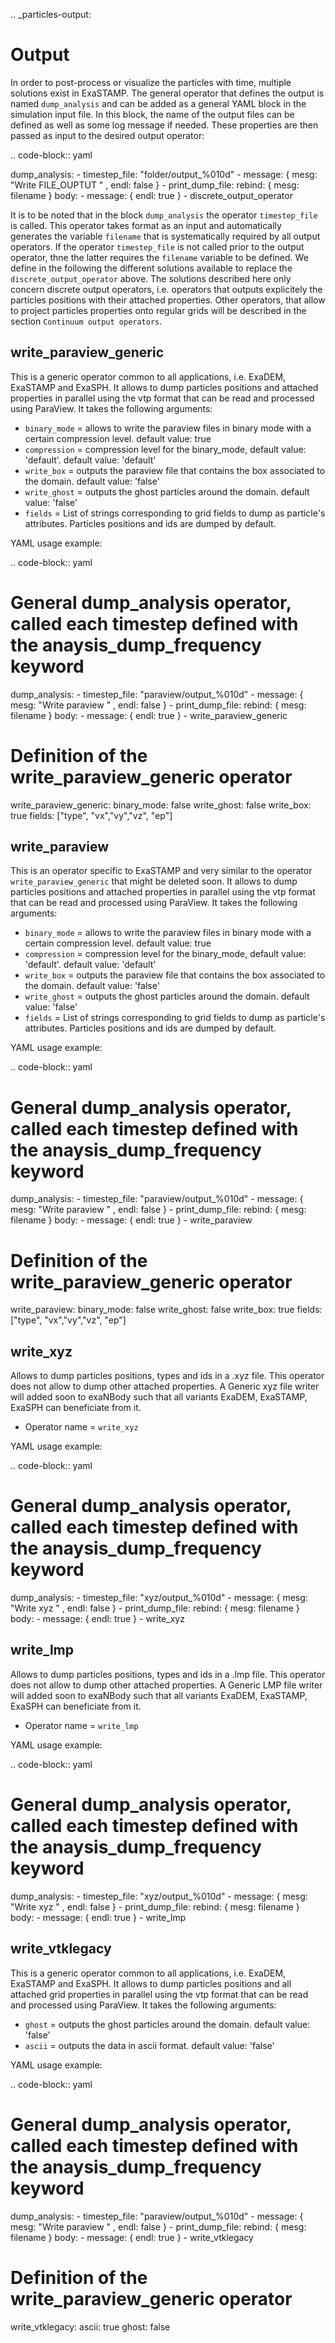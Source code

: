 .. _particles-output:

Output
======


In order to post-process or visualize the particles with time, multiple solutions exist in ExaSTAMP. The general operator that defines the output is named `dump_analysis` and can be added as a general YAML block in the simulation input file. In this block, the name of the output files can be defined as well as some log message if needed. These properties are then passed as input to the desired output operator:

.. code-block:: yaml

   dump_analysis:
     - timestep_file: "folder/output_%010d"
     - message: { mesg: "Write FILE_OUPTUT " , endl: false }
     - print_dump_file:
         rebind: { mesg: filename }
         body:
           - message: { endl: true }
     - discrete_output_operator

It is to be noted that in the block `dump_analysis` the operator `timestep_file` is called. This operator takes format as an input and automatically generates the variable `filename` that is systematically required by all output operators. If the operator `timestep_file` is not called prior to the output operator, thne the latter requires the `filename` variable to be defined. We define in the following the different solutions available to replace the `discrete_output_operator` above. The solutions described here only concern discrete output operators, i.e. operators that outputs explicitely the particles positions with their attached properties. Other operators, that allow to project particles properties onto regular grids will be described in the section `Continuum output operators`.

write_paraview_generic
----------------------

This is a generic operator common to all applications, i.e. ExaDEM, ExaSTAMP and ExaSPH. It allows to dump particles positions and attached properties in parallel using the vtp format that can be read and processed using ParaView. It takes the following arguments:

* `binary_mode` = allows to write the paraview files in binary mode with a certain compression level. default value: true
* `compression` = compression level for the binary_mode, default value: 'default'. default value: 'default'
* `write_box` = outputs the paraview file that contains the box associated to the domain. default value: 'false'
* `write_ghost` = outputs the ghost particles around the domain. default value: 'false'
* `fields` =  List of strings corresponding to grid fields to dump as particle's attributes. Particles positions and ids are dumped by default.

YAML usage example:

.. code-block:: yaml

   # General dump_analysis operator, called each timestep defined with the anaysis_dump_frequency keyword
   dump_analysis:
     - timestep_file: "paraview/output_%010d"
     - message: { mesg: "Write paraview " , endl: false }
     - print_dump_file:
         rebind: { mesg: filename }
         body:
           - message: { endl: true }
     - write_paraview_generic

   # Definition of the write_paraview_generic operator
   write_paraview_generic:
     binary_mode: false
     write_ghost: false
     write_box: true
     fields: ["type", "vx","vy","vz", "ep"]

write_paraview
--------------

This is an operator specific to ExaSTAMP and very similar to the operator `write_paraview_generic` that might be deleted soon. It allows to dump particles positions and attached properties in parallel using the vtp format that can be read and processed using ParaView. It takes the following arguments:

* `binary_mode` = allows to write the paraview files in binary mode with a certain compression level. default value: true
* `compression` = compression level for the binary_mode, default value: 'default'. default value: 'default'
* `write_box` = outputs the paraview file that contains the box associated to the domain. default value: 'false'
* `write_ghost` = outputs the ghost particles around the domain. default value: 'false'
* `fields` =  List of strings corresponding to grid fields to dump as particle's attributes. Particles positions and ids are dumped by default.

YAML usage example:

.. code-block:: yaml

   # General dump_analysis operator, called each timestep defined with the anaysis_dump_frequency keyword
   dump_analysis:
     - timestep_file: "paraview/output_%010d"
     - message: { mesg: "Write paraview " , endl: false }
     - print_dump_file:
         rebind: { mesg: filename }
         body:
           - message: { endl: true }
     - write_paraview

   # Definition of the write_paraview_generic operator
   write_paraview:
     binary_mode: false
     write_ghost: false
     write_box: true
     fields: ["type", "vx","vy","vz", "ep"]
     
write_xyz
---------

Allows to dump particles positions, types and ids in a .xyz file. This operator does not allow to dump other attached properties. A Generic xyz file writer will added soon to exaNBody such that all variants ExaDEM, ExaSTAMP, ExaSPH can beneficiate from it.

* Operator name =  `write_xyz`

YAML usage example:

.. code-block:: yaml

   # General dump_analysis operator, called each timestep defined with the anaysis_dump_frequency keyword
   dump_analysis:
     - timestep_file: "xyz/output_%010d"
     - message: { mesg: "Write xyz " , endl: false }
     - print_dump_file:
         rebind: { mesg: filename }
         body:
           - message: { endl: true }
     - write_xyz

write_lmp
---------

Allows to dump particles positions, types and ids in a .lmp file. This operator does not allow to dump other attached properties. A Generic LMP file writer will added soon to exaNBody such that all variants ExaDEM, ExaSTAMP, ExaSPH can beneficiate from it.

* Operator name =  `write_lmp`

YAML usage example:

.. code-block:: yaml

   # General dump_analysis operator, called each timestep defined with the anaysis_dump_frequency keyword
   dump_analysis:
     - timestep_file: "xyz/output_%010d"
     - message: { mesg: "Write xyz " , endl: false }
     - print_dump_file:
         rebind: { mesg: filename }
         body:
           - message: { endl: true }
     - write_lmp
       

write_vtklegacy
---------------

This is a generic operator common to all applications, i.e. ExaDEM, ExaSTAMP and ExaSPH. It allows to dump particles positions and all attached grid properties in parallel using the vtp format that can be read and processed using ParaView. It takes the following arguments:

* `ghost` = outputs the ghost particles around the domain. default value: 'false'
* `ascii` = outputs the data in ascii format. default value: 'false'

YAML usage example:

.. code-block:: yaml

   # General dump_analysis operator, called each timestep defined with the anaysis_dump_frequency keyword
   dump_analysis:
     - timestep_file: "paraview/output_%010d"
     - message: { mesg: "Write paraview " , endl: false }
     - print_dump_file:
         rebind: { mesg: filename }
         body:
           - message: { endl: true }
     - write_vtklegacy

   # Definition of the write_paraview_generic operator
   write_vtklegacy:
     ascii: true
     ghost: false
       
